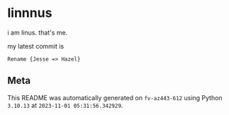 # linnnus

i am linus. that's me.

my latest commit is

```
Rename {Jesse => Hazel}
```

## Meta

This README was automatically generated on `fv-az443-612` using Python
`3.10.13` at `2023-11-01 05:31:56.342929`.
